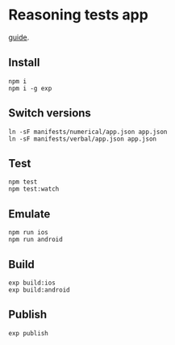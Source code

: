 # Reasoning tests app

[guide](https://github.com/react-community/create-react-native-app/blob/master/react-native-scripts/template/README.md).

## Install 

    npm i
    npm i -g exp

## Switch versions

    ln -sF manifests/numerical/app.json app.json 
    ln -sF manifests/verbal/app.json app.json

## Test

    npm test
    npm test:watch

## Emulate
    
    npm run ios
    npm run android

## Build

    exp build:ios
    exp build:android

## Publish

    exp publish
